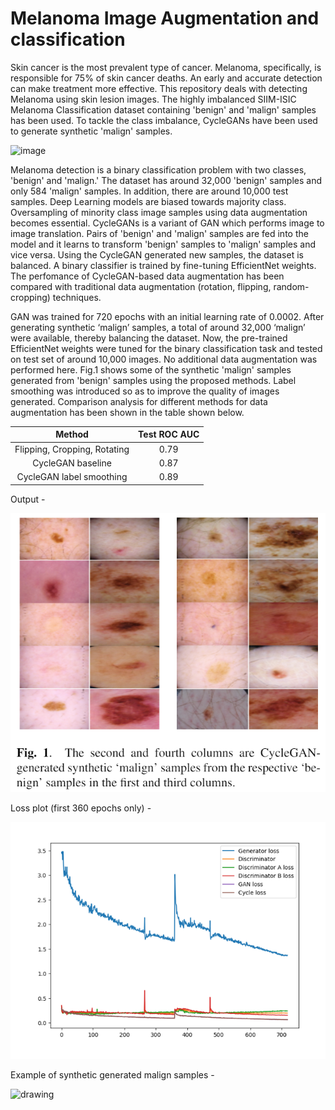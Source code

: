 # Melanoma Image Augmentation and classification

Skin cancer is the most prevalent type of cancer. Melanoma, specifically, is responsible for 75% of skin cancer deaths. An early and accurate detection can make treatment more effective. This repository deals with detecting Melanoma using skin lesion images. The highly imbalanced SIIM-ISIC Melanoma Classification dataset containing 'benign' and 'malign' samples has been used. To tackle the class imbalance, CycleGANs have been used to generate synthetic 'malign' samples.

![image](https://user-images.githubusercontent.com/49569284/141083557-636b7464-bc2d-4552-802c-e5950286145f.png)

Melanoma detection is a binary classification problem with two classes, 'benign' and 'malign.' The dataset has around 32,000 'benign' samples and only 584 'malign' samples. In addition, there are around 10,000 test samples. Deep Learning models are biased towards majority class. Oversampling of minority class image samples using data augmentation becomes essential. CycleGANs is a variant of GAN which performs image to image translation. Pairs of 'benign' and 'malign' samples are fed into the model and it learns to transform 'benign' samples to 'malign' samples and vice versa. Using the CycleGAN generated new samples, the dataset is balanced. A binary classifier is trained by fine-tuning EfficientNet weights. The perfomance of CycleGAN-based data augmentation has been compared with traditional data augmentation (rotation, flipping, random-cropping) techniques.

GAN was trained for 720 epochs with an initial learning rate of 0.0002. After generating synthetic ‘malign’ samples, a total of around 32,000 ‘malign’ were available, thereby balancing the dataset. Now, the pre-trained EfficientNet weights were tuned for the binary classification task and tested on test set of around 10,000 images. No additional data augmentation was performed here. Fig.1 shows some of the synthetic 'malign' samples generated from 'benign' samples using the proposed methods. Label smoothing was introduced so as to improve the quality of images generated. Comparison analysis for different methods for data augmentation has been shown in the table shown below.

|            Method            	| Test ROC AUC 	|
|:----------------------------:	|:------------:	|
| Flipping, Cropping, Rotating 	|     0.79     	|
|       CycleGAN baseline      	|     0.87     	|
|   CycleGAN label smoothing   	|     0.89     	|

Output -

![](https://github.com/sm823zw/Melanoma-Image-Augmentation-and-classification/blob/main/Images/output.png)

Loss plot (first 360 epochs only) - 


![](https://github.com/sm823zw/Melanoma-Image-Augmentation-and-classification/blob/main/Images/lossplot_label_smoothing.png)

Example of synthetic generated malign samples -


<img src="https://github.com/sm823zw/Melanoma-Image-Augmentation-and-classification/blob/main/Images/generated_malign.png" alt="drawing" width="500"/>
